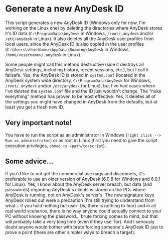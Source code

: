 # Generate a new AnyDesk ID

This script generates a new AnyDesk ID (Windows only for now, I'm working on the Linux one) by deleting the directories where AnyDesk stores it's ID data (`C:\ProgramData\AnyDesk` in Windows, `/root/.anydesk` and/or `/etc/anydesk` in Linux). It also deletes all the AnyDesk user profiles from local users, since the AnyDesk ID is also copied in the user profiles (`C:\Users\<UserName>\AppData\Roaming\AnyDesk` in Windows, `/home/<username>/.anydesk` in Linux).

Some people might call this method destructive (sice it destroys all AnyDesk settings, including history, recent sessions, etc.), but I call it failsafe. Yes, the AnyDesk ID is stored in `system.conf` (located in the AnyDesk system wide directory, `C:\ProgramData\AnyDesk` for Windows, `/root/.anydesk` and/or `/etc/anydesk` for Linux), but I've had cases where I've deleted the `system.conf` file and the ID just wouldn't change. The "nuke everything" method has proven to be most effective. Yes, it deletes all of the settings you might have changed in AnyDesk from the defaults, but at least you get a fresh new ID.

## Very important note!

You have to run the script as an administrator in Windows (`right click --> Run as administrator`) or as root in Linux (first you need to give the script execution privileges, `chmod +x /path/to/script`).

## Some advice...

If you'd like to not get the commercial use nags and disconnets, it's preferable to use an older version of AnyDesk (6.0.8 for Windows and 6.0.1 for Linux). Yes, I know about the AnyDesk server breach, but data (and passwords) regarding AnyDesk's clients is stored on the PCs where AnyDesk is running, not on AnyDesk's server's. The new signature keys AnyDesk rolled out were a precaution (I'm still trying to understand from what... if you hold nothing but user IDs, there is nothing to fear) and in all real world scenarios, there is no way anyone could actually connect to your PC without knowing the password... brute forcing comes to mind, but that will probably take a very long time (even if they use Tor). And I seriously doubt anyone would bother with brute forcing someone's AnyDesk ID just to prove a point (there are other simpler ways to breach a target).

